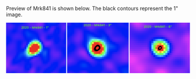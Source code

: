 Preview of Mrk841 is shown below. The black contours represent the 1" image. 

![Mrk841](Mrk841.png "Mrk841")

